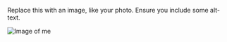 Replace this with an image, like your photo. Ensure you include some alt-text.

![Image of me](https://miro.medium.com/max/1400/1*duJpZ7hx4pkfPOfvxJrkSw.png)
